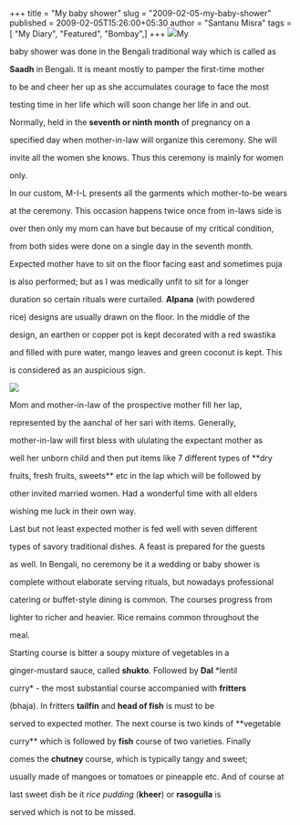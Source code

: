 +++
title = "My baby shower"
slug = "2009-02-05-my-baby-shower"
published = 2009-02-05T15:26:00+05:30
author = "Santanu Misra"
tags = [ "My Diary", "Featured", "Bombay",]
+++
[![](../images/thumbnails/2009-02-05-my-baby-shower-sadh1.jpg)](../images/2009-02-05-my-baby-shower-sadh1.jpg)My
baby shower was done in the Bengali traditional way which is called as
**Saadh** in Bengali. It is meant mostly to pamper the first-time mother
to be and cheer her up as she accumulates courage to face the most
testing time in her life which will soon change her life in and out.
Normally, held in the **seventh or ninth month** of pregnancy on a
specified day when mother-in-law will organize this ceremony. She will
invite all the women she knows. Thus this ceremony is mainly for women
only.  
  
  
In our custom, M-I-L presents all the garments which mother-to-be wears
at the ceremony. This occasion happens twice once from in-laws side is
over then only my mom can have but because of my critical condition,
from both sides were done on a single day in the seventh month.  
  
  
Expected mother have to sit on the floor facing east and sometimes puja
is also performed; but as I was medically unfit to sit for a longer
duration so certain rituals were curtailed. **Alpana** (with powdered
rice) designs are usually drawn on the floor. In the middle of the
design, an earthen or copper pot is kept decorated with a red swastika
and filled with pure water, mango leaves and green coconut is kept. This
is considered as an auspicious sign.

[![](../images/thumbnails/2009-02-05-my-baby-shower-sadh.jpg)](../images/2009-02-05-my-baby-shower-sadh.jpg)

Mom and mother-in-law of the prospective mother fill her lap,
represented by the aanchal of her sari with items. Generally,
mother-in-law will first bless with ululating the expectant mother as
well her unborn child and then put items like 7 different types of **dry
fruits, fresh fruits, sweets** etc in the lap which will be followed by
other invited married women. Had a wonderful time with all elders
wishing me luck in their own way.  
  
  
Last but not least expected mother is fed well with seven different
types of savory traditional dishes. A feast is prepared for the guests
as well. In Bengali, no ceremony be it a wedding or baby shower is
complete without elaborate serving rituals, but nowadays professional
catering or buffet-style dining is common. The courses progress from
lighter to richer and heavier. Rice remains common throughout the
meal.  
  
Starting course is bitter a soupy mixture of vegetables in a
ginger-mustard sauce, called **shukto**. Followed by **Dal** *lentil
curry* - the most substantial course accompanied with **fritters**
(bhaja). In fritters **tailfin** and **head of fish** is must to be
served to expected mother. The next course is two kinds of **vegetable
curry** which is followed by **fish** course of two varieties. Finally
comes the **chutney** course, which is typically tangy and sweet;
usually made of mangoes or tomatoes or pineapple etc. And of course at
last sweet dish be it *rice pudding* (**kheer**) or **rasogulla** is
served which is not to be missed.
